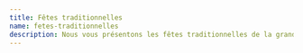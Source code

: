 ```yaml
---
title: Fêtes traditionnelles
name: fetes-traditionnelles
description: Nous vous présentons les fêtes traditionnelles de la grande région de Kara
---
```



